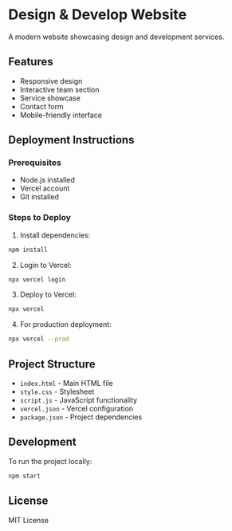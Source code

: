 # Design & Develop Website

A modern website showcasing design and development services.

## Features

- Responsive design
- Interactive team section
- Service showcase
- Contact form
- Mobile-friendly interface

## Deployment Instructions

### Prerequisites

- Node.js installed
- Vercel account
- Git installed

### Steps to Deploy

1. Install dependencies:
```bash
npm install
```

2. Login to Vercel:
```bash
npx vercel login
```

3. Deploy to Vercel:
```bash
npx vercel
```

4. For production deployment:
```bash
npx vercel --prod
```

## Project Structure

- `index.html` - Main HTML file
- `style.css` - Stylesheet
- `script.js` - JavaScript functionality
- `vercel.json` - Vercel configuration
- `package.json` - Project dependencies

## Development

To run the project locally:
```bash
npm start
```

## License

MIT License 